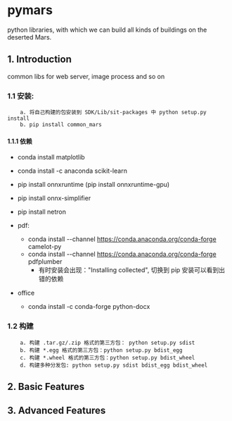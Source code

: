 # pymars
python libraries, with which we can build all kinds of buildings on the deserted Mars.

## 1. Introduction
common libs for web server, image process and so on

### 1.1 安装:
```
    a. 将自己构建的包安装到 SDK/Lib/sit-packages 中 python setup.py install 
    b. pip install common_mars
```

#### 1.1.1 依赖
- conda install matplotlib 
- conda install -c anaconda scikit-learn
- pip install onnxruntime (pip install onnxruntime-gpu)
- pip install onnx-simplifier
- pip install netron

- pdf:
    + conda install --channel https://conda.anaconda.org/conda-forge camelot-py 
    +  conda install --channel https://conda.anaconda.org/conda-forge pdfplumber
        - 有时安装会出现："Installing collected", 切换到 pip 安装可以看到出错的依赖
 - office
    + conda install -c conda-forge python-docx

### 1.2 构建 
```
    a. 构建 .tar.gz/.zip 格式的第三方包： python setup.py sdist
    b. 构建 *.egg 格式的第三方包：python setup.py bdist_egg
    c. 构建 *.wheel 格式的第三方包：python setup.py bdist_wheel
    d. 构建多种分发包: python setup.py sdist bdist_egg bdist_wheel
```

## 2. Basic Features

## 3. Advanced Features
